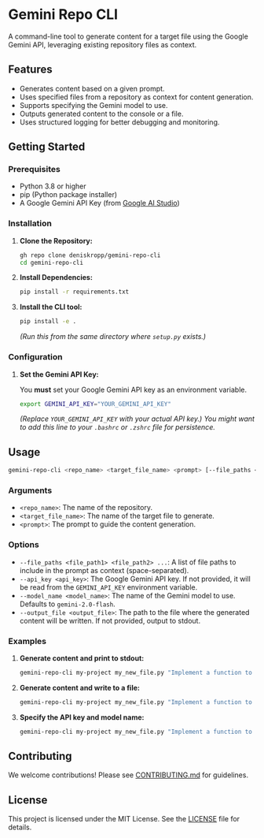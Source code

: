 # Gemini Repo CLI

A command-line tool to generate content for a target file using the Google Gemini API, leveraging existing repository files as context.

## Features

* Generates content based on a given prompt.
* Uses specified files from a repository as context for content generation.
* Supports specifying the Gemini model to use.
* Outputs generated content to the console or a file.
* Uses structured logging for better debugging and monitoring.

## Getting Started

### Prerequisites

* Python 3.8 or higher
* pip (Python package installer)
* A Google Gemini API Key (from [Google AI Studio](https://makersuite.google.com/app/apikey))

### Installation

1. **Clone the Repository:**

    ```bash
    gh repo clone deniskropp/gemini-repo-cli
    cd gemini-repo-cli
    ```

2. **Install Dependencies:**

    ```bash
    pip install -r requirements.txt
    ```

3. **Install the CLI tool:**

    ```bash
    pip install -e .
    ```

    *(Run this from the same directory where `setup.py` exists.)*

### Configuration

1. **Set the Gemini API Key:**

    You **must** set your Google Gemini API key as an environment variable.

    ```bash
    export GEMINI_API_KEY="YOUR_GEMINI_API_KEY"
    ```

    *(Replace `YOUR_GEMINI_API_KEY` with your actual API key.) You might want to add this line to your `.bashrc` or `.zshrc` file for persistence.*

## Usage

```bash
gemini-repo-cli <repo_name> <target_file_name> <prompt> [--file_paths <file_path1> <file_path2> ...] [--api_key <api_key>] [--model_name <model_name>] [--output_file <output_file>]
```

### Arguments

* `<repo_name>`: The name of the repository.
* `<target_file_name>`: The name of the target file to generate.
* `<prompt>`: The prompt to guide the content generation.

### Options

* `--file_paths <file_path1> <file_path2> ...`: A list of file paths to include in the prompt as context (space-separated).
* `--api_key <api_key>`: The Google Gemini API key. If not provided, it will be read from the `GEMINI_API_KEY` environment variable.
* `--model_name <model_name>`: The name of the Gemini model to use. Defaults to `gemini-2.0-flash`.
* `--output_file <output_file>`: The path to the file where the generated content will be written. If not provided, output to stdout.

### Examples

1. **Generate content and print to stdout:**

    ```bash
    gemini-repo-cli my-project my_new_file.py "Implement a function to calculate the factorial of a number." --file_paths utils.py helper.py
    ```

2. **Generate content and write to a file:**

    ```bash
    gemini-repo-cli my-project my_new_file.py "Implement a function to calculate the factorial of a number." --file_paths utils.py helper.py --output_file factorial.py
    ```

3. **Specify the API key and model name:**

    ```bash
    gemini-repo-cli my-project my_new_file.py "Implement a function to calculate the factorial of a number." --api_key YOUR_API_KEY --model_name gemini-1.5-pro-latest
    ```

## Contributing

We welcome contributions! Please see [CONTRIBUTING.md](docs/contributing.md) for guidelines.

## License

This project is licensed under the MIT License. See the [LICENSE](LICENSE) file for details.
